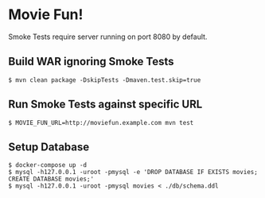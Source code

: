 # Movie Fun!

Smoke Tests require server running on port 8080 by default.

## Build WAR ignoring Smoke Tests

```
$ mvn clean package -DskipTests -Dmaven.test.skip=true
```

## Run Smoke Tests against specific URL

```
$ MOVIE_FUN_URL=http://moviefun.example.com mvn test
```

## Setup Database

```
$ docker-compose up -d
$ mysql -h127.0.0.1 -uroot -pmysql -e 'DROP DATABASE IF EXISTS movies; CREATE DATABASE movies;'
$ mysql -h127.0.0.1 -uroot -pmysql movies < ./db/schema.ddl
```
